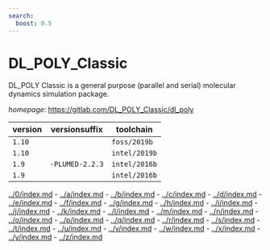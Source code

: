 ```yaml
---
search:
  boost: 0.5
---
```

# DL_POLY_Classic

DL_POLY Classic is a general purpose (parallel and serial) molecular dynamics simulation package.

*homepage*: <https://gitlab.com/DL_POLY_Classic/dl_poly>

version | versionsuffix | toolchain
--------|---------------|----------
``1.10`` |  | ``foss/2019b``
``1.10`` |  | ``intel/2019b``
``1.9`` | ``-PLUMED-2.2.3`` | ``intel/2016b``
``1.9`` |  | ``intel/2016b``

[../0/index.md](0) - [../a/index.md](a) - [../b/index.md](b) - [../c/index.md](c) - [../d/index.md](d) - [../e/index.md](e) - [../f/index.md](f) - [../g/index.md](g) - [../h/index.md](h) - [../i/index.md](i) - [../j/index.md](j) - [../k/index.md](k) - [../l/index.md](l) - [../m/index.md](m) - [../n/index.md](n) - [../o/index.md](o) - [../p/index.md](p) - [../q/index.md](q) - [../r/index.md](r) - [../s/index.md](s) - [../t/index.md](t) - [../u/index.md](u) - [../v/index.md](v) - [../w/index.md](w) - [../x/index.md](x) - [../y/index.md](y) - [../z/index.md](z)

